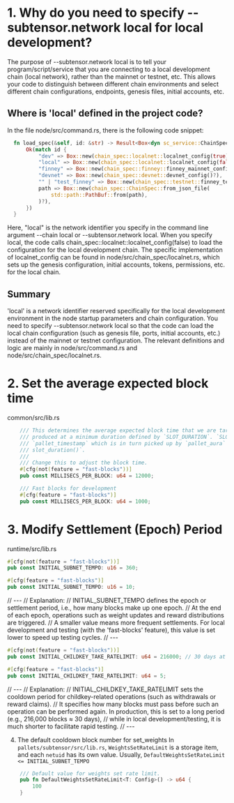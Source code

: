 # 1. Why do you need to specify --subtensor.network local for local development?
The purpose of --subtensor.network local is to tell your program/script/service that you are connecting to a local development chain (local network), rather than the mainnet or testnet, etc.
This allows your code to distinguish between different chain environments and select different chain configurations, endpoints, genesis files, initial accounts, etc.

## Where is 'local' defined in the project code?
In the file node/src/command.rs, there is the following code snippet:
```rust
  fn load_spec(&self, id: &str) -> Result<Box<dyn sc_service::ChainSpec>, String> {
      Ok(match id {
          "dev" => Box::new(chain_spec::localnet::localnet_config(true)?),
          "local" => Box::new(chain_spec::localnet::localnet_config(false)?),
          "finney" => Box::new(chain_spec::finney::finney_mainnet_config()?),
          "devnet" => Box::new(chain_spec::devnet::devnet_config()?),
          "" | "test_finney" => Box::new(chain_spec::testnet::finney_testnet_config()?),
          path => Box::new(chain_spec::ChainSpec::from_json_file(
              std::path::PathBuf::from(path),
          )?),
      })
  }
```
Here, "local" is the network identifier you specify in the command line argument --chain local or --subtensor.network local. When you specify local, the code calls chain_spec::localnet::localnet_config(false) to load the configuration for the local development chain.
The specific implementation of localnet_config can be found in node/src/chain_spec/localnet.rs, which sets up the genesis configuration, initial accounts, tokens, permissions, etc. for the local chain.

## Summary
'local' is a network identifier reserved specifically for the local development environment in the node startup parameters and chain configuration.
You need to specify --subtensor.network local so that the code can load the local chain configuration (such as genesis file, ports, initial accounts, etc.) instead of the mainnet or testnet configuration.
The relevant definitions and logic are mainly in node/src/command.rs and node/src/chain_spec/localnet.rs.

# 2. Set the average expected block time
 common/src/lib.rs
```rust
    /// This determines the average expected block time that we are targeting. Blocks will be
    /// produced at a minimum duration defined by `SLOT_DURATION`. `SLOT_DURATION` is picked up by
    /// `pallet_timestamp` which is in turn picked up by `pallet_aura` to implement `fn
    /// slot_duration()`.
    ///
    /// Change this to adjust the block time.
    #[cfg(not(feature = "fast-blocks"))]
    pub const MILLISECS_PER_BLOCK: u64 = 12000;

    /// Fast blocks for development
    #[cfg(feature = "fast-blocks")]
    pub const MILLISECS_PER_BLOCK: u64 = 1000;
```

# 3. Modify Settlement (Epoch) Period
 runtime/src/lib.rs
```rust
#[cfg(not(feature = "fast-blocks"))]
pub const INITIAL_SUBNET_TEMPO: u16 = 360;

#[cfg(feature = "fast-blocks")]
pub const INITIAL_SUBNET_TEMPO: u16 = 10;
```

// ---
// Explanation:
// INITIAL_SUBNET_TEMPO defines the epoch or settlement period, i.e., how many blocks make up one epoch. 
// At the end of each epoch, operations such as weight updates and reward distributions are triggered. 
// A smaller value means more frequent settlements. For local development and testing (with the 'fast-blocks' feature), this value is set lower to speed up testing cycles.
// ---
```rust
#[cfg(not(feature = "fast-blocks"))]
pub const INITIAL_CHILDKEY_TAKE_RATELIMIT: u64 = 216000; // 30 days at 12 seconds per block

#[cfg(feature = "fast-blocks")]
pub const INITIAL_CHILDKEY_TAKE_RATELIMIT: u64 = 5;
```
// ---
// Explanation:
// INITIAL_CHILDKEY_TAKE_RATELIMIT sets the cooldown period for childkey-related operations (such as withdrawals or reward claims).
// It specifies how many blocks must pass before such an operation can be performed again. In production, this is set to a long period (e.g., 216,000 blocks ≈ 30 days),
// while in local development/testing, it is much shorter to facilitate rapid testing.
// ---

4. The default cooldown block number for set_weights
In `pallets/subtensor/src/lib.rs`, `WeightsSetRateLimit` is a storage item, and each `netuid` has its own value.
Usually, `DefaultWeightsSetRateLimit <= INITIAL_SUBNET_TEMPO`
```rust
    /// Default value for weights set rate limit.
    pub fn DefaultWeightsSetRateLimit<T: Config>() -> u64 {
        100
    }
```